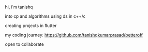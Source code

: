 hi, i'm tanishq

into cp and algorithms using ds in c++/c

creating projects in flutter

my coding journey: https://github.com/tanishqkumarprasad/betteroff

open to collaborate
